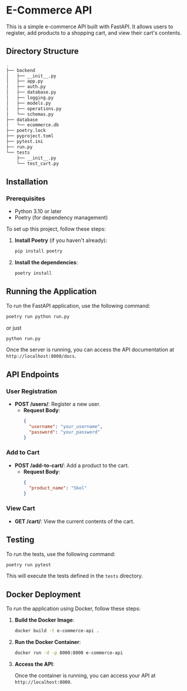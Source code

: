 # E-Commerce API

This is a simple e-commerce API built with FastAPI. It allows users to register, add products to a shopping cart, and view their cart's contents.

## Directory Structure

```sh
.
├── backend
│   ├── __init__.py
│   ├── app.py
│   ├── auth.py
│   ├── database.py
│   ├── logging.py
│   ├── models.py
│   ├── operations.py
│   └── schemas.py
├── database
│   └── ecommerce.db
├── poetry.lock
├── pyproject.toml
├── pytest.ini
├── run.py
└── tests
    ├── __init__.py
    └── test_cart.py
```

## Installation

### Prerequisites

- Python 3.10 or later
- Poetry (for dependency management)

To set up this project, follow these steps:

1. **Install Poetry** (if you haven't already):

    ```bash
   pip install poetry
   ```

3. **Install the dependencies**:

   ```bash
   poetry install
   ```

## Running the Application

To run the FastAPI application, use the following command:

```bash
poetry run python run.py
```
or just

```bash
python run.py
```


Once the server is running, you can access the API documentation at `http://localhost:8000/docs`.

## API Endpoints

### User Registration

- **POST /users/**: Register a new user.
  - **Request Body**:
    ```json
    {
      "username": "your_username",
      "password": "your_password"
    }
    ```

### Add to Cart

- **POST /add-to-cart/**: Add a product to the cart.
  - **Request Body**:
    ```json
    {
      "product_name": "Skol"
    }
    ```

### View Cart

- **GET /cart/**: View the current contents of the cart.

## Testing

To run the tests, use the following command:

```bash
poetry run pytest
```

This will execute the tests defined in the `tests` directory.

## Docker Deployment

To run the application using Docker, follow these steps:

1. **Build the Docker Image**:

    ```bash
    docker build -t e-commerce-api .
    ```

2. **Run the Docker Container**:

    ```bash
    docker run -d -p 8000:8000 e-commerce-api
    ```

3. **Access the API**: 

    Once the container is running, you can access your API at `http://localhost:8000`.
